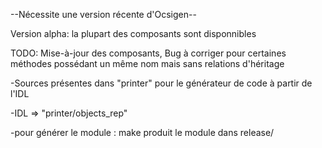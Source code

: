 --Nécessite une version récente d'Ocsigen--

Version alpha: la plupart des composants sont disponnibles

TODO: Mise-à-jour des composants, 
      Bug à corriger pour certaines méthodes possédant un même nom mais sans relations d'héritage


-Sources présentes dans "printer" pour le générateur de code à partir de l'IDL

-IDL => "printer/objects_rep"

-pour générer le module : make
 produit le module dans release/

